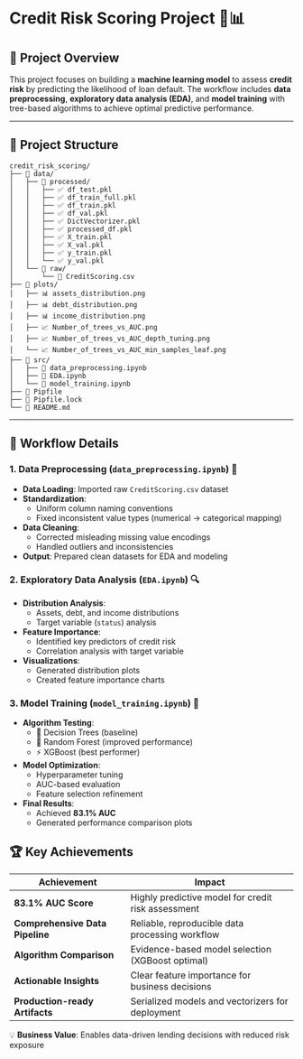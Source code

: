 # Credit Risk Scoring Project 🏦📊

## 📌 Project Overview  
This project focuses on building a **machine learning model** to assess **credit risk** by predicting the likelihood of loan default. The workflow includes **data preprocessing**, **exploratory data analysis (EDA)**, and **model training** with tree-based algorithms to achieve optimal predictive performance.  

---

## 📂 Project Structure  

```plaintext
credit_risk_scoring/  
├── 📂 data/  
│   ├── 📂 processed/  
│   │   ├── ✅ df_test.pkl  
│   │   ├── ✅ df_train_full.pkl  
│   │   ├── ✅ df_train.pkl  
│   │   ├── ✅ df_val.pkl  
│   │   ├── ✅ DictVectorizer.pkl  
│   │   ├── ✅ processed_df.pkl  
│   │   ├── ✅ X_train.pkl  
│   │   ├── ✅ X_val.pkl  
│   │   ├── ✅ y_train.pkl  
│   │   └── ✅ y_val.pkl  
│   └── 📂 raw/  
│       └── 📄 CreditScoring.csv  
├── 📂 plots/  
│   ├── 📊 assets_distribution.png  
│   ├── 📊 debt_distribution.png  
│   ├── 📊 income_distribution.png  
│   ├── 📈 Number_of_trees_vs_AUC.png  
│   ├── 📈 Number_of_trees_vs_AUC_depth_tuning.png  
│   └── 📈 Number_of_trees_vs_AUC_min_samples_leaf.png  
├── 📂 src/  
│   ├── 📓 data_preprocessing.ipynb  
│   ├── 📓 EDA.ipynb  
│   └── 📓 model_training.ipynb  
├── 📝 Pipfile  
├── 📝 Pipfile.lock  
└── 📝 README.md

```
---

## 🔄 Workflow Details

### 1. Data Preprocessing (`data_preprocessing.ipynb`) 🧹
- **Data Loading**: Imported raw `CreditScoring.csv` dataset
- **Standardization**:
  - Uniform column naming conventions
  - Fixed inconsistent value types (numerical → categorical mapping)
- **Data Cleaning**:
  - Corrected misleading missing value encodings
  - Handled outliers and inconsistencies
- **Output**: Prepared clean datasets for EDA and modeling

### 2. Exploratory Data Analysis (`EDA.ipynb`) 🔍
- **Distribution Analysis**:
  - Assets, debt, and income distributions
  - Target variable (`status`) analysis
- **Feature Importance**:
  - Identified key predictors of credit risk
  - Correlation analysis with target variable
- **Visualizations**:
  - Generated distribution plots
  - Created feature importance charts

### 3. Model Training (`model_training.ipynb`) 🤖
- **Algorithm Testing**:
  - 🌳 Decision Trees (baseline)
  - 🌲 Random Forest (improved performance)
  - ⚡ XGBoost (best performer)
- **Model Optimization**:
  - Hyperparameter tuning
  - AUC-based evaluation
  - Feature selection refinement
- **Final Results**:
  - Achieved **83.1% AUC**
  - Generated performance comparison plots

## 🏆 Key Achievements

| Achievement | Impact |
|------------|--------|
| **83.1% AUC Score** | Highly predictive model for credit risk assessment |
| **Comprehensive Data Pipeline** | Reliable, reproducible data processing workflow |
| **Algorithm Comparison** | Evidence-based model selection (XGBoost optimal) |
| **Actionable Insights** | Clear feature importance for business decisions |
| **Production-ready Artifacts** | Serialized models and vectorizers for deployment |

💡 **Business Value**: Enables data-driven lending decisions with reduced risk exposure